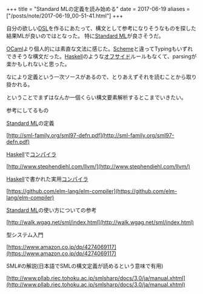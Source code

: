 +++
title = "Standard MLの定義を読み始める"
date = 2017-06-19
aliases = ["/posts/note/2017-06-19_00-51-41.html"]
+++

自分の欲しい[DSL](http://d.hatena.ne.jp/keyword/DSL)を作るにあたって、構文として参考になりそうなものを探した結果MLが良いのではとなった。 特に[Standard ML](http://d.hatena.ne.jp/keyword/Standard%20ML)が良さそうだ。

[OCaml](http://d.hatena.ne.jp/keyword/OCaml)より個人的には素直な文法に感じた。[Scheme](http://d.hatena.ne.jp/keyword/Scheme)と違ってTypingもいずれできそうな構文だった。[Haskell](http://d.hatena.ne.jp/keyword/Haskell)のような[オフサイド](http://d.hatena.ne.jp/keyword/%A5%AA%A5%D5%A5%B5%A5%A4%A5%C9)ルールもなくて、parsingが楽かもしれないと思った。

なにより定義という一次ソースがあるので、とりあえずそれを読むことから取り掛かれる。

ということでまずはなんか一個くらい構文要素解析するとこまでいきたい。

参考にしてるもの

[Standard ML](http://d.hatena.ne.jp/keyword/Standard%20ML)の定義

[http://sml-family.org/sml97-defn.pdf](http://sml-family.org/sml97-defn.pdf)

[Haskell](http://d.hatena.ne.jp/keyword/Haskell)で[コンパイラ](http://d.hatena.ne.jp/keyword/%A5%B3%A5%F3%A5%D1%A5%A4%A5%E9)

[http://www.stephendiehl.com/llvm/](http://www.stephendiehl.com/llvm/)

[Haskell](http://d.hatena.ne.jp/keyword/Haskell)で書かれた実用[コンパイラ](http://d.hatena.ne.jp/keyword/%A5%B3%A5%F3%A5%D1%A5%A4%A5%E9)

[https://github.com/elm-lang/elm-compiler](https://github.com/elm-lang/elm-compiler)

[Standard ML](http://d.hatena.ne.jp/keyword/Standard%20ML)の使い方についての参考

[http://walk.wgag.net/sml/index.html](http://walk.wgag.net/sml/index.html)

型システム入門

[https://www.amazon.co.jp/dp/4274069117](https://www.amazon.co.jp/dp/4274069117)

SML#の解説(日本語でSMLの構文定義が読めるという意味で有用)

[http://www.pllab.riec.tohoku.ac.jp/smlsharp/docs/3.0/ja/manual.xhtml](http://www.pllab.riec.tohoku.ac.jp/smlsharp/docs/3.0/ja/manual.xhtml)

